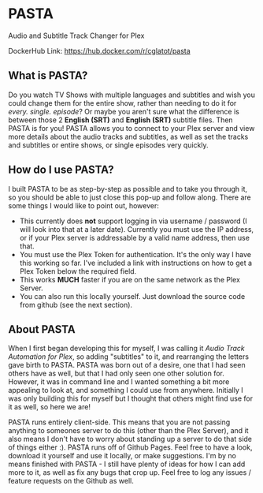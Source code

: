 # PASTA
Audio and Subtitle Track Changer for Plex

DockerHub Link: https://hub.docker.com/r/cglatot/pasta

## What is PASTA?
Do you watch TV Shows with multiple languages and subtitles and wish you could change them for the entire show, rather than needing to do it for *every. single. episode*? 
Or maybe you aren't sure what the difference is between those 2 <strong>English (SRT)</strong> and <strong>English (SRT)</strong> subtitle files. Then PASTA is for you!
PASTA allows you to connect to your Plex server and view more details about the audio tracks and subtitles, as well as set the tracks and subtitles or entire shows, or single episodes very quickly.
        
## How do I use PASTA?
I built PASTA to be as step-by-step as possible and to take you through it, so you should be able to just close this pop-up and follow along.
There are some things I would like to point out, however:
<ul>
    <li>This currently does <strong>not</strong> support logging in via username / password (I will look into that at a later date). Currently you must use the IP address, or if your Plex server is addressable by a valid name address, then use that.</li>
    <li>You must use the Plex Token for authentication. It's the only way I have this working so far. I've included a link with instructions on how to get a Plex Token below the required field.</li>
    <li>This works <strong>MUCH</strong> faster if you are on the same network as the Plex Server.</li>
    <li>You can also run this locally yourself. Just download the source code from github (see the next section).</li>
</ul>

## About PASTA
When I first began developing this for myself, I was calling it *Audio Track Automation for Plex*, so adding "subtitles" to it, and rearranging the letters gave birth to PASTA.
PASTA was born out of a desire, one that I had seen others have as well, but that I had only seen one other solution for. However, it was in command line and I wanted something a bit more appealing to look at, and something I could use from anywhere. Initially I was only building this for myself but I thought that others might find use for it as well, so here we are!

PASTA runs entirely client-side. This means that you are not passing anything to someones server to do this (other than the Plex Server), and it also means I don't have to worry about standing up a server to do that side of things either :). PASTA runs off of Github Pages. Feel free to have a look, download it yourself and use it locally, or make suggestions. I'm by no means finished with PASTA - I still have plenty of ideas for how I can add more to it, as well as fix any bugs that crop up. Feel free to log any issues / feature requests on the Github as well.
